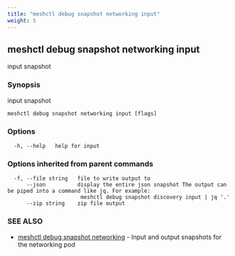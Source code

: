 ```yaml
---
title: "meshctl debug snapshot networking input"
weight: 5
---
```

## meshctl debug snapshot networking input

input snapshot

### Synopsis

input snapshot

```
meshctl debug snapshot networking input [flags]
```

### Options

```
  -h, --help   help for input
```

### Options inherited from parent commands

```
  -f, --file string   file to write output to
      --json          display the entire json snapshot The output can be piped into a command like jq. For example:
                       meshctl debug snapshot discovery input | jq '.'
      --zip string    zip file output
```

### SEE ALSO

* [meshctl debug snapshot networking](../meshctl_debug_snapshot_networking)	 - Input and output snapshots for the networking pod

